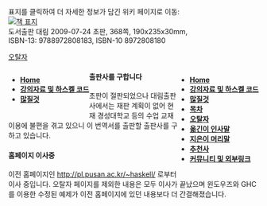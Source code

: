 표지를 클릭하여 더 자세한 정보가 담긴 위키 페이지로 이동:
<br /> [![책 표지](http://pl.pusan.ac.kr/~haskell/9788972808183-h.jpg)](https://github.com/kyagrd/haskell/wiki)
<br /> 도서출판 대림 2009-07-24 초판, 368쪽, 190x235x30mm, 
<br /> ISBN-13: 9788972808183, ISBN-10 8972808180

[오탈자](/kyagrd/haskell/wiki/오탈자)
<div>
<div style="float: left">
  <ul class="wiki-pages" data-filterable-for="wiki-pages-filter" data-filterable-type="substring">
    <li>
      <strong><a href="/kyagrd/haskell/wiki" class="wiki-page-link">Home</a></strong>
    </li>
    <li>
      <strong><a href="/kyagrd/haskell/wiki/%EA%B0%95%EC%9D%98%EC%9E%90%EB%A3%8C-%EB%B0%8F-%ED%95%98%EC%8A%A4%EC%BC%88-%EC%BD%94%EB%93%9C" class="wiki-page-link">강의자료 및 하스켈 코드</a></strong>
    </li>
    <li>
      <strong><a href="/kyagrd/haskell/wiki/%EB%A7%8E%EC%A7%88%EA%B2%83" class="wiki-page-link">많질것</a></strong>
    </li>
</ul>
</div> 
<div style="float: right">
  <ul class="wiki-pages" data-filterable-for="wiki-pages-filter" data-filterable-type="substring">
    <li>
      <strong><a href="/kyagrd/haskell/wiki" class="wiki-page-link">Home</a></strong>
    </li>
    <li>
      <strong><a href="/kyagrd/haskell/wiki/%EA%B0%95%EC%9D%98%EC%9E%90%EB%A3%8C-%EB%B0%8F-%ED%95%98%EC%8A%A4%EC%BC%88-%EC%BD%94%EB%93%9C" class="wiki-page-link">강의자료 및 하스켈 코드</a></strong>
    </li>
    <li>
      <strong><a href="/kyagrd/haskell/wiki/%EB%A7%8E%EC%A7%88%EA%B2%83" class="wiki-page-link">많질것</a></strong>
    </li>
    <li>
      <strong><a href="/kyagrd/haskell/wiki/%EB%AA%A9%EC%B0%A8" class="wiki-page-link">목차</a></strong>
    </li>
    <li>
      <strong><a href="/kyagrd/haskell/wiki/%EC%98%A4%ED%83%88%EC%9E%90" class="wiki-page-link">오탈자</a></strong>
    </li>
    <li>
      <strong><a href="/kyagrd/haskell/wiki/%EC%98%AE%EA%B8%B4%EC%9D%B4-%EC%9D%B8%EC%82%AC%EB%A7%90" class="wiki-page-link">옮긴이 인사말</a></strong>
    </li>
    <li>
      <strong><a href="/kyagrd/haskell/wiki/%EC%A7%80%EC%9D%80%EC%9D%B4-%EB%A8%B8%EB%A6%AC%EB%A7%90" class="wiki-page-link">지은이 머리말</a></strong>
    </li>
    <li>
      <strong><a href="/kyagrd/haskell/wiki/%EC%B6%94%EC%B2%9C%EC%82%AC" class="wiki-page-link">추천사</a></strong>
    </li>
    <li>
      <strong><a href="/kyagrd/haskell/wiki/%EC%BB%A4%EB%AE%A4%EB%8B%88%ED%8B%B0-%EB%B0%8F-%EC%99%B8%EB%B6%80%EB%A7%81%ED%81%AC" class="wiki-page-link">커뮤니티 및 외부링크</a></strong>
    </li>
  </ul>
</div>
</div>

#### 출판사를 구합니다
초판이 절판되었으나 대림출판사에서는 재판 계획이 없어
현재 경성대학교 등의 수업 교재 이용에 불편을 겪고 있으니
이 번역서를 출판할 출판사를 구하고 있습니다.

#### 홈페이지 이사중
이전 홈페이지인 http://pl.pusan.ac.kr/~haskell/ 로부터 이사 중입니다.
오탈자 페이지를 제외한 내용은 모두 이사가 끝났으며
윈도우즈와 GHC를 이용한 수정된 예제가 이전 홈페이지에 있던 내용보다 더 간결해졌습니다.
